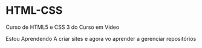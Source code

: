 # HTML-CSS
 Curso de HTML5 e CSS 3 do Curso em Video

 Estou Aprendendo A criar sites e agora vo aprender a gerenciar repositórios

 <a href=" ">